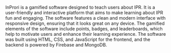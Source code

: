 InProri is a gamified software designed to teach users about IPR. It is a user-friendly and interactive platform that aims to make learning about IPR fun and engaging. The software features a clean and modern interface with responsive design, ensuring that it looks great on any device. The gamified elements of the software include points, badges, and leaderboards, which help to motivate users and enhance their learning experience. The software was built using HTML, CSS, and JavaScript for the frontend, and the backend is powered by Firebase and MongoDB.
